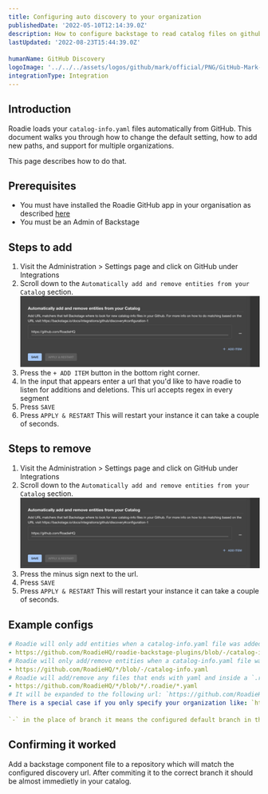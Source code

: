 ```yaml
---
title: Configuring auto discovery to your organization
publishedDate: '2022-05-10T12:14:39.0Z'
description: How to configure backstage to read catalog files on github
lastUpdated: '2022-08-23T15:44:39.0Z'

humanName: GitHub Discovery
logoImage: '../../../assets/logos/github/mark/official/PNG/GitHub-Mark-120px-plus.png'
integrationType: Integration
---
```


## Introduction

Roadie loads your `catalog-info.yaml` files automatically from GitHub. This document walks you through how to change the default setting, how to add new paths, and support for multiple organizations.

This page describes how to do that.

## Prerequisites

- You must have installed the Roadie GitHub app in your organisation as described [here](/docs/getting-started/install-github-app/)
- You must be an Admin of Backstage

## Steps to add

1. Visit the Administration > Settings page and click on GitHub under Integrations
2. Scroll down to the `Automatically add and remove entities from your Catalog` section.
   ![add and remove](./default-settings.webp)
3. Press the `+ ADD ITEM` button in the bottom right corner.
4. In the input that appears enter a url that you'd like to have roadie to listen for additions and deletions.
   This url accepts regex in every segment
5. Press `SAVE`
6. Press `APPLY & RESTART` This will restart your instance it can take a couple of seconds.

## Steps to remove

1. Visit the Administration > Settings page and click on GitHub under Integrations
2. Scroll down to the `Automatically add and remove entities from your Catalog` section.
   ![add and remove](./default-settings.webp)
3. Press the minus sign next to the url.
4. Press `SAVE`
5. Press `APPLY & RESTART` This will restart your instance it can take a couple of seconds.

## Example configs

```yaml
# Roadie will only add entities when a catalog-info.yaml file was added/removed to the default branch from the roadie-backstage-plugins repo in the RoadieHQ organiztion.
- https://github.com/RoadieHQ/roadie-backstage-plugins/blob/-/catalog-info.yaml
# Roadie will only add/remove entities when a catalog-info.yaml file was added/removed to the default branch from any repos in the RoadieHQ organization.
- https://github.com/RoadieHQ/*/blob/-/catalog-info.yaml
# Roadie will add/remove any files that ends with yaml and inside a `.roadie` folder, that were added/removed to any branch from any repos in the RoadieHQ organization.
- https://github.com/RoadieHQ/*/blob/*/.roadie/*.yaml
# It will be expanded to the following url: `https://github.com/RoadieHQ/*/blob/-/catalog-info.yaml` In this case roadie will add/remove every catalog-info.yaml file inside every repo that got added/removed to/from the default branch in the RoadieHQ organization.
There is a special case if you only specify your organization like: `https://github.com/RoadieHQ`

`-` in the place of branch it means the configured default branch in the repository.
```

## Confirming it worked

Add a backstage component file to a repository which will match the configured discovery url. After commiting it to the correct branch it should be almost immedietly in your catalog.
